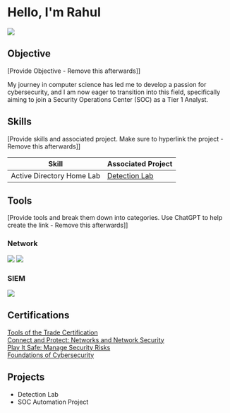 # Hello, I'm Rahul
<a href="https://www.linkedin.com/in/rahul-rajkumar-kori-5004191b2/?lipi=urn%3Ali%3Apage%3Ad_flagship3_feed%3BW3KCJ0aVQQaTn1iwyRxh8g%3D%3D"><img src="https://img.shields.io/badge/-LinkedIn-0072b1?&style=for-the-badge&logo=linkedin&logoColor=white" /></a>



## Objective
[Provide Objective - Remove this afterwards]]

My journey in computer science has led me to develop a passion for cybersecurity, and I am now eager to transition into this field, specifically aiming to join a Security Operations Center (SOC) as a Tier 1 Analyst.

## Skills
[Provide skills and associated project. Make sure to hyperlink the project - Remove this afterwards]]

| Skill                                         | Associated Project         |
|-----------------------------------------------|----------------------------|
| Active Directory Home Lab      | <a href="https://google.com">Detection Lab</a>|

## Tools
[Provide tools and break them down into categories. Use ChatGPT to help create the link - Remove this afterwards]]

### Network
<div>
    <img src="https://img.shields.io/badge/-Wireshark-1679A7?&style=for-the-badge&logo=Wireshark&logoColor=white" />
    <img src="https://img.shields.io/badge/-Suricata-EF3B2D?&style=for-the-badge&logo=Splunk&logoColor=white" />
</div>

### SIEM
<div>
    <img src="https://img.shields.io/badge/-Splunk-000000?&style=for-the-badge&logo=Splunk&logoColor=white" />
</div>

## Certifications
<div>
<a href="https://www.coursera.org/account/accomplishments/verify/U8YX8A3QRPF5" target="_blank">
    Tools of the Trade Certification
</a>
</div>

<div>
<a href="https://www.coursera.org/account/accomplishments/verify/NHR5KDSWM2JV" target="_blank">
    Connect and Protect: Networks and Network Security
</a>
</div>

<div>
<a href="https://www.coursera.org/account/accomplishments/verify/5535ZK9MH4DX" target="_blank">
    Play It Safe: Manage Security Risks
</a>
</div>

<div>   
<a href="https://www.coursera.org/account/accomplishments/verify/NHR5KDSWM2JV" target="_blank">
    Foundations of Cybersecurity 
</a>
</div>

## Projects
- Detection Lab
- SOC Automation Project

